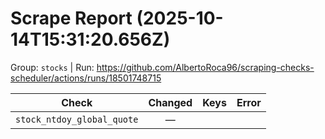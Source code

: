 # Scrape Report (2025-10-14T15:31:20.656Z)

Group: `stocks`  |  Run: https://github.com/AlbertoRoca96/scraping-checks-scheduler/actions/runs/18501748715

| Check | Changed | Keys | Error |
|---|:---:|:--|:--|
| `stock_ntdoy_global_quote` | — |  |  |
